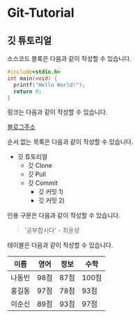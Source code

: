 # Git-Tutorial
## 깃 튜토리얼

소스코드 블록은 다음과 같이 작성할 수 있습니다.

```c
#include<stdio.h> 
int main(void) {
  printf("Hello World!");
  return 0;
}
```

링크는 다음과 같이 작성할 수 있습니다.

[블로그주소](https://blog.naver.com/ndb796)

순서 없는 목록은 다음과 같이 작성할 수 있습니다.

* 깃 튜토리얼
  * 깃 Clone
  * 깃 Pull
  * 깃 Commit
    * 깃 커밋 1)
    * 깃 커밋 2)  

인용 구문은 다음과 같이 작성할 수 있습니다.
> '공부합시다' - 최윤성

테이블은 다음과 같이 작성할 수 있습니다.

이름|영어|정보|수학
---| ---|---|---|
나동빈|98점|87점|100점|
홍길동|97점|78점|93점|
이순신|89점|93점|97점|

